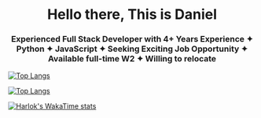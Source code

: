 <h1 align="center"> Hello there, This is Daniel </h1>
<h3 align="center">Experienced Full Stack Developer with 4+ Years Experience ✦ Python ✦ JavaScript ✦ Seeking Exciting Job Opportunity ✦ Available full-time W2 ✦ Willing to relocate</h3>

[![Top Langs](https://github-readme-stats.vercel.app/api/top-langs/?username=longbowou)](https://github.com/anuraghazra/github-readme-stats)

[![Top Langs](https://github-readme-stats.vercel.app/api/top-langs/?username=longbowou&layout=donut&langs_count=8)](https://github.com/anuraghazra/github-readme-stats)



[![Harlok's WakaTime stats](https://github-readme-stats.vercel.app/api/wakatime?username=longbowou)](https://github.com/anuraghazra/github-readme-stats)
